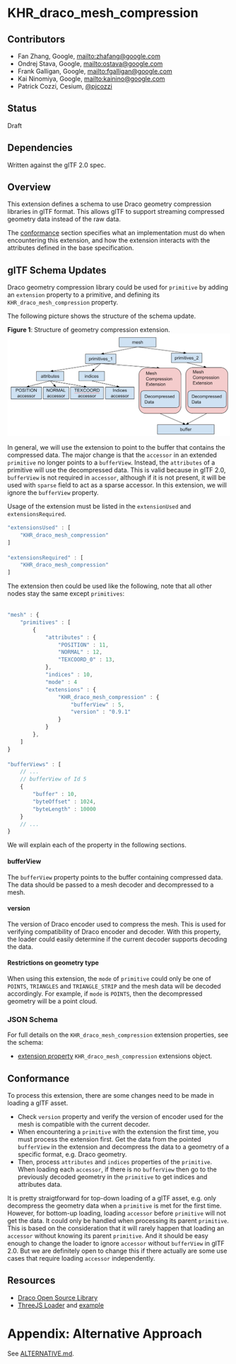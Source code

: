 # KHR_draco_mesh_compression

## Contributors

* Fan Zhang, Google, <mailto:zhafang@google.com>
* Ondrej Stava, Google, <mailto:ostava@google.com>
* Frank Galligan, Google, <mailto:fgalligan@google.com>
* Kai Ninomiya, Google, <mailto:kainino@google.com>
* Patrick Cozzi, Cesium, [@pjcozzi](https://twitter.com/pjcozzi)

## Status

Draft

## Dependencies

Written against the glTF 2.0 spec.

## Overview

This extension defines a schema to use Draco geometry compression libraries in glTF format. This allows glTF to support streaming compressed geometry data instead of the raw data.

The [conformance](#conformance) section specifies what an implementation must do when encountering this extension, and how the extension interacts with the attributes defined in the base specification.

## glTF Schema Updates

Draco geometry compression library could be used for `primitive` by adding an `extension` property to a primitive, and defining its `KHR_draco_mesh_compression` property.

The following picture shows the structure of the schema update. 

**Figure 1**: Structure of geometry compression extension.
![](figures/structure.png)

In general, we will use the extension to point to the buffer that contains the compressed data. The major change is that the `accessor` in an extended `primitive` no
longer points to a `bufferView`. Instead, the `attributes` of a primitive will use the decompressed data. This is valid because in glTF 2.0, `bufferView` is not required in `accessor`, although if it is not present, it will be used with `sparse` field to act as a sparse accessor. In this extension, we will ignore the `bufferView` property.

Usage of the extension must be listed in the `extensionUsed` and `extensionsRequired`. 

```javascript
"extensionsUsed" : [
    "KHR_draco_mesh_compression"
]

"extensionsRequired" : [
    "KHR_draco_mesh_compression"
]

```

The extension then could be used like the following, note that all other nodes stay the same
except `primitives`:

```javascript

"mesh" : {
    "primitives" : [
        {
            "attributes" : {
                "POSITION" : 11,
                "NORMAL" : 12,
                "TEXCOORD_0" : 13,
            },
            "indices" : 10,
            "mode" : 4
            "extensions" : {
                "KHR_draco_mesh_compression" : {
                    "bufferView" : 5,
                    "version" : "0.9.1"
                }
            }
        },
    ]
}

"bufferViews" : [
    // ...
    // bufferView of Id 5
    {
        "buffer" : 10,
        "byteOffset" : 1024,
        "byteLength" : 10000
    }
    // ...
}

```
We will explain each of the property in the following sections.
#### bufferView
The `bufferView` property points to the buffer containing compressed data. The data should be passed to a mesh decoder and decompressed to a
mesh.

#### version
The version of Draco encoder used to compress the mesh. This is used for verifying compatibility of Draco encoder and decoder. With this property, the loader could easily determine if the current decoder supports decoding the data.

#### Restrictions on geometry type
When using this extension, the `mode` of `primitive` could only be one of
`POINTS`, `TRIANGLES` and `TRIANGLE_STRIP` and the mesh data will be decoded accordingly. For example, if `mode` is `POINTS`, then the
decompressed geometry will be a point cloud.

### JSON Schema

For full details on the `KHR_draco_mesh_compression` extension properties, see the schema:

* [extension property](schema/node.KHR_draco_mesh_compression.schema.json) `KHR_draco_mesh_compression` extensions object.

## Conformance

To process this extension, there are some changes need to be made in loading a glTF asset.
* Check `version` property and verify the version of encoder used for the mesh
  is compatible with the current decoder.
* When encountering a `primitive` with the extension the first time, you must process the extension first. Get the data from the pointed `bufferView` in the extension and decompress the data to a geometry of a specific format, e.g. Draco geometry.
* Then, process `attributes` and `indices` properties of the `primitive`. When loading each `accessor`, if there is no `bufferView` then go to the previously decoded geometry in the `primitive` to get indices and attributes data.

It is pretty straigtforward for top-down loading of a glTF asset, e.g. only
decompress the geometry data when a `primitive` is met for the first time. However, for
bottom-up loading, loading `accessor` before `primitive` will not get the data. It could only be handled when processing its parent `primitive`. This is based on the consideration that it will rarely happen that
loading an `accessor` without knowing its parent `primitive`. And it should be
easy enough to change the loader to ignore `accessor` without `bufferView` in glTF 2.0. But we are
definitely open to change this if there actually are some use cases that require
loading `accessor` independently. 

## Resources

* [Draco Open Source Library](https://github.com/google/draco)
* [ThreeJS
  Loader](https://github.com/mrdoob/three.js/blob/dev/examples/js/loaders/DRACOLoader.js)
  and
  [example](https://github.com/mrdoob/three.js/blob/dev/examples/webgl_loader_draco.html)


# Appendix: Alternative Approach

See [ALTERNATIVE.md](ALTERNATIVE.md).
